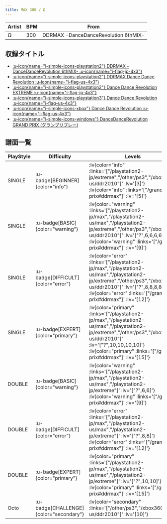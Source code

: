 ```yaml
---
title: MAX 300 / Ω
---
```


|Artist|BPM|From|
|------|---|----|
|Ω|300|DDRMAX -DanceDanceRevolution 6thMIX-|

## 収録タイトル

- [ :u-icon{name="i-simple-icons-playstation2"} DDRMAX -DanceDanceRevolution 6thMIX- :u-icon{name="i-flag-jp-4x3"} ](/playstation2-jp/max)
- [ :u-icon{name="i-simple-icons-playstation2"} DDRMAX Dance Dance Revolution :u-icon{name="i-flag-us-4x3"} ](/playstation2-us/max)
- [ :u-icon{name="i-simple-icons-playstation2"} Dance Dance Revolution EXTREME :u-icon{name="i-flag-jp-4x3"} ](/playstation2-jp/extreme)
- [ :u-icon{name="i-simple-icons-playstation3"} Dance Dance Revolution :u-icon{name="i-flag-us-4x3"} ](/other/ps3)
- [ :u-icon{name="i-simple-icons-xbox"} Dance Dance Revolution :u-icon{name="i-flag-us-4x3"} ](/xbox360-us/ddr2010)
- [ :u-icon{name="i-simple-icons-windows"} DanceDanceRevolution GRAND PRIX (グランプリプレー)](/grand-prix#ddrmax)

## 譜面一覧

|PlayStyle|Difficulty|Levels|Notes|Movie|
|---------|----------|------|-----|-----|
|SINGLE| :u-badge[BEGINNER]{color="info"} | :lv{color="info" :links='["/playstation2-jp/extreme","/other/ps3","/xbox360-us/ddr2010"]' :lv='[3]'}  :lv{color="info" :links='["/grand-prix#ddrmax"]' :lv='[5]'} |85/0||
|SINGLE| :u-badge[BASIC]{color="warning"} | :lv{color="warning" :links='["/playstation2-jp/max","/playstation2-us/max","/playstation2-jp/extreme","/other/ps3","/xbox360-us/ddr2010"]' :lv='["?",6,6,6,6]'}  :lv{color="warning" :links='["/grand-prix#ddrmax"]' :lv='[9]'} |264/2||
|SINGLE| :u-badge[DIFFICULT]{color="error"} | :lv{color="error" :links='["/playstation2-jp/max","/playstation2-us/max","/playstation2-jp/extreme","/other/ps3","/xbox360-us/ddr2010"]' :lv='["?",8,8,8,8]'}  :lv{color="error" :links='["/grand-prix#ddrmax"]' :lv='[12]'} |373/35||
|SINGLE| :u-badge[EXPERT]{color="primary"} | :lv{color="primary" :links='["/playstation2-jp/max","/playstation2-us/max","/playstation2-jp/extreme","/other/ps3","/xbox360-us/ddr2010"]' :lv='["?",10,10,10,10]'}  :lv{color="primary" :links='["/grand-prix#ddrmax"]' :lv='[15]'} |555/2||
|DOUBLE| :u-badge[BASIC]{color="warning"} | :lv{color="warning" :links='["/playstation2-jp/max","/playstation2-us/max","/playstation2-jp/extreme"]' :lv='["?",6,6]'}  :lv{color="warning" :links='["/grand-prix#ddrmax"]' :lv='[9]'} |263/8||
|DOUBLE| :u-badge[DIFFICULT]{color="error"} | :lv{color="error" :links='["/playstation2-jp/max","/playstation2-us/max","/playstation2-jp/extreme"]' :lv='["?",8,8]'}  :lv{color="error" :links='["/grand-prix#ddrmax"]' :lv='[12]'} |347/5||
|DOUBLE| :u-badge[EXPERT]{color="primary"} | :lv{color="primary" :links='["/playstation2-jp/max","/playstation2-us/max","/playstation2-jp/extreme"]' :lv='["?",10,10]'}  :lv{color="primary" :links='["/grand-prix#ddrmax"]' :lv='[15]'} |485/2||
|Octo| :u-badge[CHALLENGE]{color="secondary"} | :lv{color="secondary" :links='["/other/ps3","/xbox360-us/ddr2010"]' :lv='[10]'} |||
